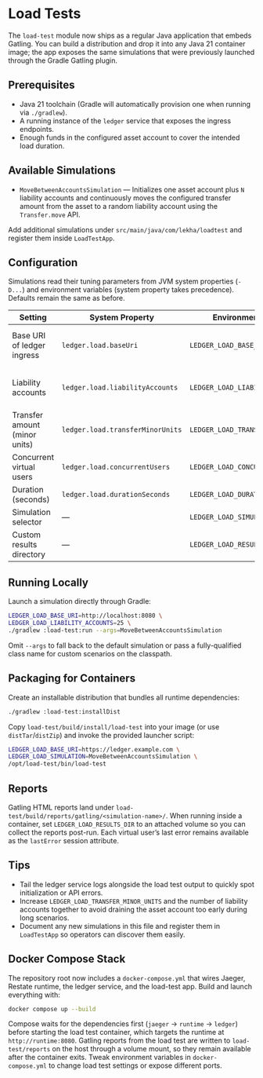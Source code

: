# Load Tests

The `load-test` module now ships as a regular Java application that embeds Gatling. You can build a
distribution and drop it into any Java 21 container image; the app exposes the same simulations that
were previously launched through the Gradle Gatling plugin.

## Prerequisites
- Java 21 toolchain (Gradle will automatically provision one when running via `./gradlew`).
- A running instance of the `ledger` service that exposes the ingress endpoints.
- Enough funds in the configured asset account to cover the intended load duration.

## Available Simulations
- `MoveBetweenAccountsSimulation` — Initializes one asset account plus `N` liability accounts and
  continuously moves the configured transfer amount from the asset to a random liability account
  using the `Transfer.move` API.

Add additional simulations under `src/main/java/com/lekha/loadtest` and register them inside
`LoadTestApp`.

## Configuration
Simulations read their tuning parameters from JVM system properties (`-D...`) and environment
variables (system property takes precedence). Defaults remain the same as before.

| Setting | System Property | Environment Variable | Default | Notes |
| --- | --- | --- | --- | --- |
| Base URI of ledger ingress | `ledger.load.baseUri` | `LEDGER_LOAD_BASE_URI` | `http://localhost:8080` | Must point to the Restate HTTP endpoint that exposes `Account` and `Transfer`. |
| Liability accounts | `ledger.load.liabilityAccounts` | `LEDGER_LOAD_LIABILITY_ACCOUNTS` | `10` | Number of liability accounts initialized before the run; must be ≥ 1. |
| Transfer amount (minor units) | `ledger.load.transferMinorUnits` | `LEDGER_LOAD_TRANSFER_MINOR_UNITS` | `100` | Amount (in minor units) debited from the asset per move. |
| Concurrent virtual users | `ledger.load.concurrentUsers` | `LEDGER_LOAD_CONCURRENT_USERS` | `10` | Drives Gatling’s `constantConcurrentUsers`. |
| Duration (seconds) | `ledger.load.durationSeconds` | `LEDGER_LOAD_DURATION_SECONDS` | `60` | Total wall-clock duration for the run (`maxDuration`). |
| Simulation selector | — | `LEDGER_LOAD_SIMULATION` | `MoveBetweenAccountsSimulation` | Also configurable via the first CLI argument. |
| Custom results directory | — | `LEDGER_LOAD_RESULTS_DIR` | Gatling default | Useful when persisting reports outside the container. |

## Running Locally
Launch a simulation directly through Gradle:

```bash
LEDGER_LOAD_BASE_URI=http://localhost:8080 \
LEDGER_LOAD_LIABILITY_ACCOUNTS=25 \
./gradlew :load-test:run --args=MoveBetweenAccountsSimulation
```

Omit `--args` to fall back to the default simulation or pass a fully-qualified class name for
custom scenarios on the classpath.

## Packaging for Containers

Create an installable distribution that bundles all runtime dependencies:

```bash
./gradlew :load-test:installDist
```

Copy `load-test/build/install/load-test` into your image (or use `distTar`/`distZip`) and invoke the
provided launcher script:

```bash
LEDGER_LOAD_BASE_URI=https://ledger.example.com \
LEDGER_LOAD_SIMULATION=MoveBetweenAccountsSimulation \
/opt/load-test/bin/load-test
```

## Reports
Gatling HTML reports land under `load-test/build/reports/gatling/<simulation-name>/`. When running
inside a container, set `LEDGER_LOAD_RESULTS_DIR` to an attached volume so you can collect the
reports post-run. Each virtual user’s last error remains available as the `lastError` session
attribute.

## Tips
- Tail the ledger service logs alongside the load test output to quickly spot initialization or API
  errors.
- Increase `LEDGER_LOAD_TRANSFER_MINOR_UNITS` and the number of liability accounts together to avoid
  draining the asset account too early during long scenarios.
- Document any new simulations in this file and register them in `LoadTestApp` so operators can
  discover them easily.

## Docker Compose Stack
The repository root now includes a `docker-compose.yml` that wires Jaeger, Restate runtime, the
ledger service, and the load-test app. Build and launch everything with:

```bash
docker compose up --build
```

Compose waits for the dependencies first (`jaeger` → `runtime` → `ledger`) before starting the load
test container, which targets the runtime at `http://runtime:8080`. Gatling reports from the load
test are written to `load-test/reports` on the host through a volume mount, so they remain available
after the container exits. Tweak environment variables in `docker-compose.yml` to change load test
settings or expose different ports.
